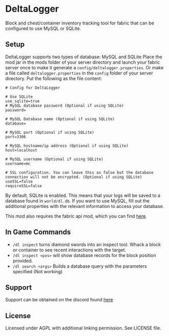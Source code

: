 # DeltaLogger

Block and chest/container inventory tracking tool for fabric that can be configured to use MySQL or SQLite.

## Setup

DeltaLogger supports two types of database: MySQL and SQLite
Place the mod jar in the mods folder of your server directory and launch your fabric server once to make it generate a `config/deltalogger.properties`. Or make a file called `deltalogger.properties` in the `config` folder of your server directory. Put the following as the file content:

```
# Config for DeltaLogger

# Use SQLite
use_sqlite=true
# MySQL database password (Optional if using SQLite)
password=

# MySQL Database name (Optional if using SQLite)
database=

# MySQL port (Optional if using SQLite)
port=3306

# MySQL hostname/ip address (Optional if using SQLite)
host=localhost

# MySQL username (Optional if using SQLite)
username=mc

# SSL configuration. You can leave this as false but the database connection will not be encrypted. (Optional if using SQLite)
useSSL=false
requireSSL=false
```
By default, SQLite is enabled. This means that your logs will be saved to a database found in `world/dl.db`. If you want to use MySQL, fill out the additional properties with the relevant information to access your database.

This mod also requires the fabric api mod, which you can find [here](https://www.curseforge.com/minecraft/mc-mods/fabric-api).

## In Game Commands

- `/dl inspect` turns diamond swords into an inspect tool. Whack a block or container to see recent interactions with the target.
- `/dl inspect <pos>` will show database records for the block position provided.
- `/dl search <args>` Builds a database query with the parameters specified (Not working)

## Support

Support can be obtained on the discord found [here](https://discord.gg/UxHnDWr)
## License

Licensed under AGPL with additional linking permission. See LICENSE file.